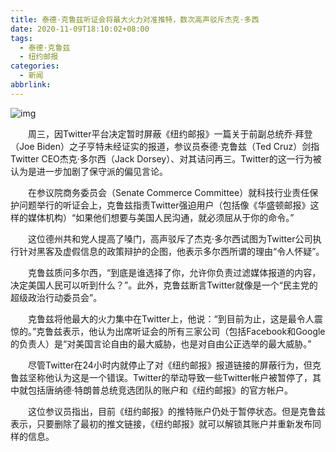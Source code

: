 ```yaml
---
title: 泰德·克鲁兹听证会将最大火力对准推特，数次高声驳斥杰克·多西
date: 2020-11-09T18:10:02+08:00
tags:
  - 泰德·克鲁兹
  - 纽约邮报
categories:
  - 新闻
abbrlink:
---
```


![img](https://cdn.jsdelivr.net/gh/yakeing/Documentation@main/Hexo/images/d972-kcaeqzx9441399.jpg)

　　周三，因Twitter平台决定暂时屏蔽《纽约邮报》一篇关于前副总统乔·拜登（Joe Biden）之子亨特未经证实的报道，参议员泰德·克鲁兹（Ted Cruz）剑指Twitter CEO杰克·多尔西（Jack Dorsey）、对其诘问再三。Twitter的这一行为被认为是进一步加剧了保守派的偏见言论。

　　在参议院商务委员会（Senate Commerce Committee）就科技行业责任保护问题举行的听证会上，克鲁兹指责Twitter强迫用户（包括像《华盛顿邮报》这样的媒体机构）“如果他们想要与美国人民沟通，就必须屈从于你的命令。”

　　这位德州共和党人提高了嗓门，高声驳斥了杰克·多尔西试图为Twitter公司执行针对黑客及虚假信息的政策辩护的企图，他表示多尔西所谓的理由“令人怀疑”。

　　克鲁兹质问多尔西，“到底是谁选择了你，允许你负责过滤媒体报道的内容，决定美国人民可以听到什么？”。此外，克鲁兹断言Twitter就像是一个“民主党的超级政治行动委员会”。

　　克鲁兹将他最大的火力集中在Twitter上，他说：“到目前为止，这是最令人震惊的。”克鲁兹表示，他认为出席听证会的所有三家公司（包括Facebook和Google的负责人）是“对美国言论自由的最大威胁，也是对自由公正选举的最大威胁。”

　　尽管Twitter在24小时内就停止了对《纽约邮报》报道链接的屏蔽行为，但克鲁兹坚称他认为这是一个错误。Twitter的举动导致一些Twitter帐户被暂停了，其中就包括唐纳德·特朗普总统竞选团队的账户和《纽约邮报》的官方帐户。

　　这位参议员指出，目前《纽约邮报》的推特账户仍处于暂停状态。但是克鲁兹表示，只要删除了最初的推文链接，《纽约邮报》就可以解锁其账户并重新发布同样的信息。